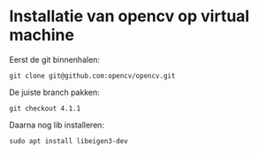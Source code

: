 # Installatie van opencv op virtual machine

Eerst de git binnenhalen:

```
git clone git@github.com:opencv/opencv.git
```

De juiste branch pakken:

```
git checkout 4.1.1
```

Daarna nog lib installeren:

```
sudo apt install libeigen3-dev
```

